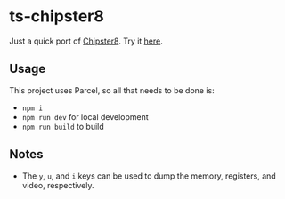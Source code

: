 # ts-chipster8
Just a quick port of [Chipster8](https://github.com/patricktcoakley/Chipster8). Try it [here](https://chipster8.netlify.app/).

## Usage
This project uses Parcel, so all that needs to be done is:
* `npm i`
* `npm run dev` for local development
* `npm run build` to build

## Notes
* The `y`, `u`, and `i` keys can be used to dump the memory, registers, and video, respectively.
